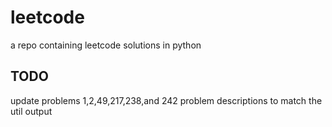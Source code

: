# leetcode
a repo containing leetcode solutions in python

## TODO 
update problems 1,2,49,217,238,and 242 problem descriptions to match the util output